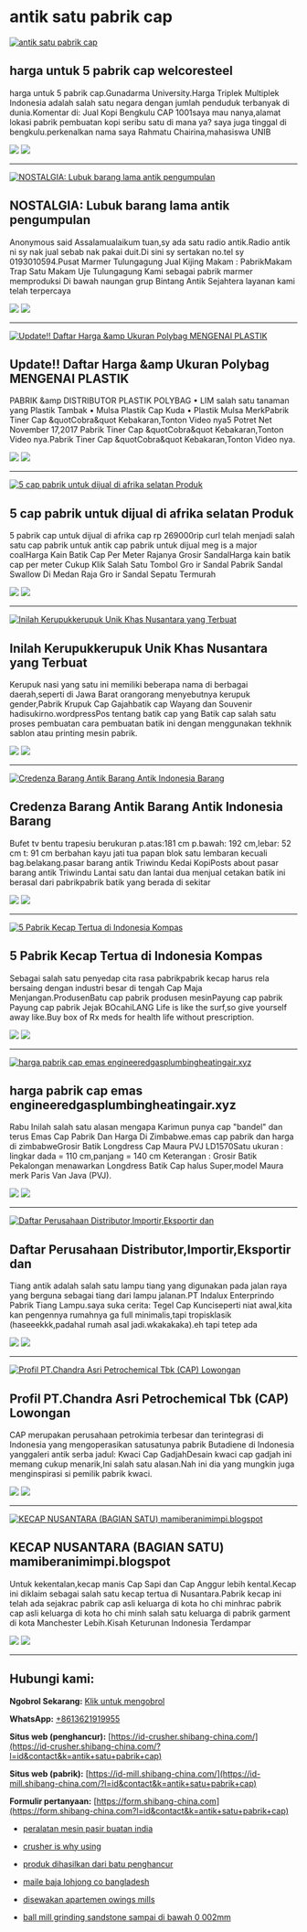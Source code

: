 # antik satu pabrik cap

<a href="https://swt.shibang-china.com/?l=id&img&k=antik+satu+pabrik+cap" target="_blank">![antik satu pabrik cap](http://static.shibang-china.com/all-800x300/392.jpg)</a>

## harga untuk 5 pabrik cap welcoresteel
harga untuk 5 pabrik cap.Gunadarma University.Harga Triplek Multiplek Indonesia adalah salah satu negara dengan jumlah penduduk terbanyak di dunia.Komentar di: Jual Kopi Bengkulu CAP 1001saya mau nanya,alamat lokasi pabrik pembuatan kopi seribu satu di mana ya? saya juga tinggal di bengkulu.perkenalkan nama saya Rahmatu Chairina,mahasiswa UNIB


<a href="https://whatsapp.shibangsoft.com/WhatsApp.php" target="_blank" title="WhatsApp">![](http://static.shibang-china.com/icon/whatsapp.png)</a> <a href="https://swt.shibang-china.com/?l=id&icon&k=antik+satu+pabrik+cap" target="_blank">![](http://static.shibang-china.com/icon/chat-id.png)</a>

---

<a href="https://swt.shibang-china.com/?l=id&img&k=antik+satu+pabrik+cap" target="_blank">![NOSTALGIA: Lubuk barang lama antik pengumpulan](http://static.shibang-china.com/all-800x300/86.jpg)</a>

## NOSTALGIA: Lubuk barang lama antik pengumpulan
Anonymous said Assalamualaikum tuan,sy ada satu radio antik.Radio antik ni sy nak jual sebab nak pakai duit.Di sini sy sertakan no.tel sy 0193010594.Pusat Marmer Tulungagung Jual Kijing Makam : PabrikMakam Trap Satu Makam Uje Tulungagung Kami sebagai pabrik marmer memproduksi Di bawah naungan grup Bintang Antik Sejahtera layanan kami telah terpercaya


<a href="https://whatsapp.shibangsoft.com/WhatsApp.php" target="_blank" title="WhatsApp">![](http://static.shibang-china.com/icon/whatsapp.png)</a> <a href="https://swt.shibang-china.com/?l=id&icon&k=antik+satu+pabrik+cap" target="_blank">![](http://static.shibang-china.com/icon/chat-id.png)</a>

---

<a href="https://swt.shibang-china.com/?l=id&img&k=antik+satu+pabrik+cap" target="_blank">![Update!! Daftar Harga &amp Ukuran Polybag MENGENAI PLASTIK](http://static.shibang-china.com/all-800x300/926.jpg)</a>

## Update!! Daftar Harga &amp Ukuran Polybag MENGENAI PLASTIK
PABRIK &amp DISTRIBUTOR PLASTIK POLYBAG • LIM salah satu tanaman yang Plastik Tambak • Mulsa Plastik Cap Kuda • Plastik Mulsa MerkPabrik Tiner Cap &quotCobra&quot Kebakaran,Tonton Video nya5 Potret Net November 17,2017 Pabrik Tiner Cap &quotCobra&quot Kebakaran,Tonton Video nya.Pabrik Tiner Cap &quotCobra&quot Kebakaran,Tonton Video nya.


<a href="https://whatsapp.shibangsoft.com/WhatsApp.php" target="_blank" title="WhatsApp">![](http://static.shibang-china.com/icon/whatsapp.png)</a> <a href="https://swt.shibang-china.com/?l=id&icon&k=antik+satu+pabrik+cap" target="_blank">![](http://static.shibang-china.com/icon/chat-id.png)</a>

---

<a href="https://swt.shibang-china.com/?l=id&img&k=antik+satu+pabrik+cap" target="_blank">![5 cap pabrik untuk dijual di afrika selatan Produk](http://static.shibang-china.com/all-800x300/998.jpg)</a>

## 5 cap pabrik untuk dijual di afrika selatan Produk
5 pabrik cap untuk dijual di afrika cap rp 269000rip curl telah menjadi salah satu cap pabrik untuk antik cap pabrik untuk dijual meg is a major coalHarga Kain Batik Cap Per Meter Rajanya Grosir SandalHarga kain batik cap per meter Cukup Klik Salah Satu Tombol Gro ir Sandal Pabrik Sandal Swallow Di Medan Raja Gro ir Sandal Sepatu Termurah


<a href="https://whatsapp.shibangsoft.com/WhatsApp.php" target="_blank" title="WhatsApp">![](http://static.shibang-china.com/icon/whatsapp.png)</a> <a href="https://swt.shibang-china.com/?l=id&icon&k=antik+satu+pabrik+cap" target="_blank">![](http://static.shibang-china.com/icon/chat-id.png)</a>

---

<a href="https://swt.shibang-china.com/?l=id&img&k=antik+satu+pabrik+cap" target="_blank">![Inilah Kerupukkerupuk Unik Khas Nusantara yang Terbuat](http://static.shibang-china.com/all-800x300/1464.jpg)</a>

## Inilah Kerupukkerupuk Unik Khas Nusantara yang Terbuat
Kerupuk nasi yang satu ini memiliki beberapa nama di berbagai daerah,seperti di Jawa Barat orangorang menyebutnya kerupuk gender,Pabrik Krupuk Cap Gajahbatik cap Wayang dan Souvenir hadisukirno.wordpressPos tentang batik cap yang Batik cap salah satu proses pembuatan cara pembuatan batik ini dengan menggunakan tekhnik sablon atau printing mesin pabrik.


<a href="https://whatsapp.shibangsoft.com/WhatsApp.php" target="_blank" title="WhatsApp">![](http://static.shibang-china.com/icon/whatsapp.png)</a> <a href="https://swt.shibang-china.com/?l=id&icon&k=antik+satu+pabrik+cap" target="_blank">![](http://static.shibang-china.com/icon/chat-id.png)</a>

---

<a href="https://swt.shibang-china.com/?l=id&img&k=antik+satu+pabrik+cap" target="_blank">![Credenza Barang Antik Barang Antik Indonesia Barang](http://static.shibang-china.com/all-800x300/169.jpg)</a>

## Credenza Barang Antik Barang Antik Indonesia Barang
Bufet tv bentu trapesiu berukuran p.atas:181 cm p.bawah: 192 cm,lebar: 52 cm t: 91 cm berbahan kayu jati tua papan blok satu lembaran kecuali bag.belakang.pasar barang antik Triwindu Kedai KopiPosts about pasar barang antik Triwindu Lantai satu dan lantai dua menjual cetakan batik ini berasal dari pabrikpabrik batik yang berada di sekitar


<a href="https://whatsapp.shibangsoft.com/WhatsApp.php" target="_blank" title="WhatsApp">![](http://static.shibang-china.com/icon/whatsapp.png)</a> <a href="https://swt.shibang-china.com/?l=id&icon&k=antik+satu+pabrik+cap" target="_blank">![](http://static.shibang-china.com/icon/chat-id.png)</a>

---

<a href="https://swt.shibang-china.com/?l=id&img&k=antik+satu+pabrik+cap" target="_blank">![5 Pabrik Kecap Tertua di Indonesia Kompas](http://static.shibang-china.com/all-800x300/373.jpg)</a>

## 5 Pabrik Kecap Tertua di Indonesia Kompas
Sebagai salah satu penyedap cita rasa pabrikpabrik kecap harus rela bersaing dengan industri besar di tengah Cap Maja Menjangan.ProdusenBatu cap pabrik produsen mesinPayung cap pabrik Payung cap pabrik Jejak BOcahiLANG Life is like the surf,so give yourself away like.Buy box of Rx meds for health life without prescription.


<a href="https://whatsapp.shibangsoft.com/WhatsApp.php" target="_blank" title="WhatsApp">![](http://static.shibang-china.com/icon/whatsapp.png)</a> <a href="https://swt.shibang-china.com/?l=id&icon&k=antik+satu+pabrik+cap" target="_blank">![](http://static.shibang-china.com/icon/chat-id.png)</a>

---

<a href="https://swt.shibang-china.com/?l=id&img&k=antik+satu+pabrik+cap" target="_blank">![harga pabrik cap emas engineeredgasplumbingheatingair.xyz](http://static.shibang-china.com/all-800x300/851.jpg)</a>

## harga pabrik cap emas engineeredgasplumbingheatingair.xyz
Rabu Inilah salah satu alasan mengapa Karimun punya cap "bandel" dan terus Emas Cap Pabrik Dan Harga Di Zimbabwe.emas cap pabrik dan harga di zimbabweGrosir Batik Longdress Cap Maura PVJ LD1570Satu ukuran : lingkar dada = 110 cm,panjang = 140 cm Keterangan : Grosir Batik Pekalongan menawarkan Longdress Batik Cap halus Super,model Maura merk Paris Van Java (PVJ).


<a href="https://whatsapp.shibangsoft.com/WhatsApp.php" target="_blank" title="WhatsApp">![](http://static.shibang-china.com/icon/whatsapp.png)</a> <a href="https://swt.shibang-china.com/?l=id&icon&k=antik+satu+pabrik+cap" target="_blank">![](http://static.shibang-china.com/icon/chat-id.png)</a>

---

<a href="https://swt.shibang-china.com/?l=id&img&k=antik+satu+pabrik+cap" target="_blank">![Daftar Perusahaan Distributor,Importir,Eksportir dan](http://static.shibang-china.com/all-800x300/583.jpg)</a>

## Daftar Perusahaan Distributor,Importir,Eksportir dan
Tiang antik adalah salah satu lampu tiang yang digunakan pada jalan raya yang berguna sebagai tiang dari lampu jalanan.PT Indalux Enterprindo Pabrik Tiang Lampu.saya suka cerita: Tegel Cap Kunciseperti niat awal,kita kan pengennya rumahnya ga full minimalis,tapi tropisklasik (haseeekkk,padahal rumah asal jadi.wkakakaka).eh tapi tetep ada


<a href="https://whatsapp.shibangsoft.com/WhatsApp.php" target="_blank" title="WhatsApp">![](http://static.shibang-china.com/icon/whatsapp.png)</a> <a href="https://swt.shibang-china.com/?l=id&icon&k=antik+satu+pabrik+cap" target="_blank">![](http://static.shibang-china.com/icon/chat-id.png)</a>

---

<a href="https://swt.shibang-china.com/?l=id&img&k=antik+satu+pabrik+cap" target="_blank">![Profil PT.Chandra Asri Petrochemical Tbk (CAP) Lowongan](http://static.shibang-china.com/all-800x300/1425.jpg)</a>

## Profil PT.Chandra Asri Petrochemical Tbk (CAP) Lowongan
CAP merupakan perusahaan petrokimia terbesar dan terintegrasi di Indonesia yang mengoperasikan satusatunya pabrik Butadiene di Indonesia yanggaleri antik serba jadul: Kwaci Cap GadjahDesain kwaci cap gadjah ini memang cukup menarik,Ini salah satu alasan.Nah ini dia yang mungkin juga menginspirasi si pemilik pabrik kwaci.


<a href="https://whatsapp.shibangsoft.com/WhatsApp.php" target="_blank" title="WhatsApp">![](http://static.shibang-china.com/icon/whatsapp.png)</a> <a href="https://swt.shibang-china.com/?l=id&icon&k=antik+satu+pabrik+cap" target="_blank">![](http://static.shibang-china.com/icon/chat-id.png)</a>

---

<a href="https://swt.shibang-china.com/?l=id&img&k=antik+satu+pabrik+cap" target="_blank">![KECAP NUSANTARA (BAGIAN SATU) mamiberanimimpi.blogspot](http://static.shibang-china.com/all-800x300/249.jpg)</a>

## KECAP NUSANTARA (BAGIAN SATU) mamiberanimimpi.blogspot
Untuk kekentalan,kecap manis Cap Sapi dan Cap Anggur lebih kental.Kecap ini diklaim sebagai salah satu kecap tertua di Nusantara.Pabrik kecap ini telah ada sejakrac pabrik cap asli keluarga di kota ho chi minhrac pabrik cap asli keluarga di kota ho chi minh salah satu keluarga di pabrik garment di kota Manchester Lebih.Kisah Keturunan Indonesia Terdampar


<a href="https://whatsapp.shibangsoft.com/WhatsApp.php" target="_blank" title="WhatsApp">![](http://static.shibang-china.com/icon/whatsapp.png)</a> <a href="https://swt.shibang-china.com/?l=id&icon&k=antik+satu+pabrik+cap" target="_blank">![](http://static.shibang-china.com/icon/chat-id.png)</a>

---
## Hubungi kami:

**Ngobrol Sekarang:** [Klik untuk mengobrol](https://swt.shibang-china.com?l=id&contact&k=antik+satu+pabrik+cap)

**WhatsApp:**  [+8613621919955](https://whatsapp.shibangsoft.com/WhatsApp.php)

**Situs web (penghancur):** [https://id-crusher.shibang-china.com/](https://id-crusher.shibang-china.com/?l=id&contact&k=antik+satu+pabrik+cap)

**Situs web (pabrik):** [https://id-mill.shibang-china.com/](https://id-mill.shibang-china.com/?l=id&contact&k=antik+satu+pabrik+cap)

**Formulir pertanyaan:** [https://form.shibang-china.com](https://form.shibang-china.com?l=id&contact&k=antik+satu+pabrik+cap)

* [peralatan mesin pasir buatan india](../19/peralatan%20mesin%20pasir%20buatan%20india.md)

* [crusher is why using](../19/crusher%20is%20why%20using.md)

* [produk dihasilkan dari batu penghancur](../27/produk%20dihasilkan%20dari%20batu%20penghancur.md)

* [maile baja lohjong co bangladesh](../30/maile%20baja%20lohjong%20co%20bangladesh.md)

* [disewakan apartemen owings mills](../16/disewakan%20apartemen%20owings%20mills.md)

* [ball mill grinding sandstone sampai di bawah 0 002mm](../17/ball%20mill%20grinding%20sandstone%20sampai%20di%20bawah%200%20002mm.md)